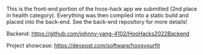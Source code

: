 This is the front-end portion of the hoos-hack app we submitted (2nd place in health category). Everything was then compiled into a static build and placed into the back-end. See the back-end repository for more details!

Backend: https://github.com/johnny-yang-4102/HooHacks2022Backend

Project showcase: https://devpost.com/software/hoosyourfit
